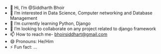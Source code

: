 - 👋 Hi, I’m @Siddharth Bhoir
- 👀 I’m interested in Data Science, Computer networking and Database Management
- 🌱 I’m currently learning Python, Django
- 💞️ I’m looking to collaborate on any project related to django framework
- 📫 How to reach me- bhoirsiddhart@gmail.com
- 😄 Pronouns: He/Him
- ⚡ Fun fact: ...

<!---
Siddharthb11/Siddharthb11 is a ✨ special ✨ repository because its `README.md` (this file) appears on your GitHub profile.
You can click the Preview link to take a look at your changes.
--->
